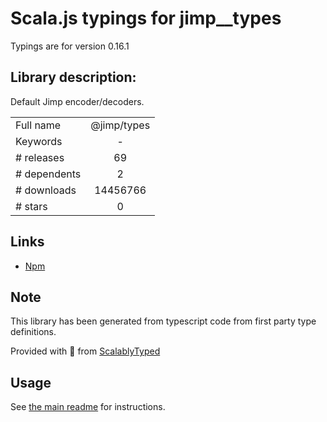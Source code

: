 
# Scala.js typings for jimp__types

Typings are for version 0.16.1

## Library description:
Default Jimp encoder/decoders.

|                    |                 |
| ------------------ | :-------------: |
| Full name          | @jimp/types |
| Keywords           | - |
| # releases         | 69 |
| # dependents       | 2 |
| # downloads        | 14456766 |
| # stars            | 0 |

## Links
- [Npm](https://www.npmjs.com/package/%40jimp%2Ftypes)
    


## Note
This library has been generated from typescript code from first party type definitions.

Provided with :purple_heart: from [ScalablyTyped](https://github.com/oyvindberg/ScalablyTyped)

## Usage
See [the main readme](../../readme.md) for instructions.


